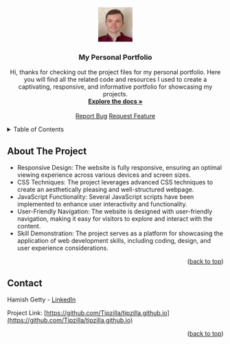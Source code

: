 <a name="readme-top"></a>

<!-- PROJECT LOGO -->
<br />
<div align="center">
  <a href="https://github.com/Tipzilla/tipzilla.github.io">
    <img src="images/pic.jpg" alt="Logo" width="80" height="80">
  </a>

<h3 align="center">My Personal Portfolio</h3>

  <p align="center">
      Hi, thanks for checking out the project files for my personal portfolio. Here you will find all the related code and resources
      I used to create a captivating, responsive, and informative portfolio for showcasing my projects.
    <br />
    <a href="https://github.com/Tipzilla/tipzilla.github.io"><strong>Explore the docs »</strong></a>
    <br />
    <br />
    <a href="https://github.com/Tipzilla/tipzilla.github.io/issues">Report Bug</a>
    <a href="https://github.com/Tipzilla/tipzilla.github.io/issues">Request Feature</a>
  </p>
</div>



<!-- TABLE OF CONTENTS -->
<details>
  <summary>Table of Contents</summary>
  <ol>
    <li><a href="#about-the-project">About The Project</a></li>
    <li><a href="#contact">Contact</a></li>
  </ol>
</details>



<!-- ABOUT THE PROJECT -->
## About The Project

<ul>
                        <li>Responsive Design: The website is fully responsive, ensuring an optimal viewing experience across various devices and screen sizes.</li>
                        <li>CSS Techniques: The project leverages advanced CSS techniques to create an aesthetically pleasing and well-structured webpage.</li>
                        <li>JavaScript Functionality: Several JavaScript scripts have been implemented to enhance user interactivity and functionality. </li>
                        <li>User-Friendly Navigation: The website is designed with user-friendly navigation, making it easy for visitors to explore and interact with the content.</li>
                        <li>Skill Demonstration: The project serves as a platform for showcasing the application of web development skills, including coding, design, and user experience considerations.</li>
</ul>

<p align="right">(<a href="#readme-top">back to top</a>)</p>



<!-- CONTACT -->
## Contact

Hamish Getty - [LinkedIn](https://www.linkedin.com/in/hamish-getty-596894269/)

Project Link: [https://github.com/Tipzilla/tipzilla.github.io](https://github.com/Tipzilla/tipzilla.github.io)

<p align="right">(<a href="#readme-top">back to top</a>)</p>
